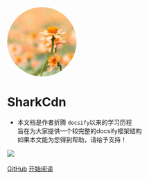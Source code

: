 <img width="160px" style="border-radius: 50%" bor src="style/head_portrait.jpg">

# **SharkCdn**

- 本文档是作者折腾 ```docsify```以来的学习历程<br>旨在为大家提供一个较完整的docsify框架结构<br>如果本文能为您得到帮助，请给予支持！

![](https://img.shields.io/badge/%E6%91%B8%E9%B1%BC-%E7%A8%8B%E5%BA%8F%E5%91%98-green)

[GitHub](https://github.com/zsangws/SharkCdnDoc)
[开始阅读](zh-cn/)

